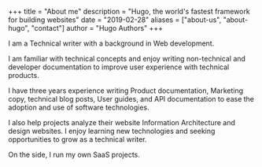 +++
title = "About me"
description = "Hugo, the world's fastest framework for building websites"
date = "2019-02-28"
aliases = ["about-us", "about-hugo", "contact"]
author = "Hugo Authors"
+++

I am a Technical writer with a background in Web development.

I am familiar with technical concepts and enjoy writing non-technical and developer documentation to improve user experience with technical products.

I have three years experience writing Product documentation, Marketing copy, technical blog posts, User guides, and API documentation to ease the adoption and use of software technologies.

I also help projects analyze their website Information Architecture and design websites. I enjoy learning new technologies and seeking opportunities to grow as a technical writer.

On the side, I run my own SaaS projects.


